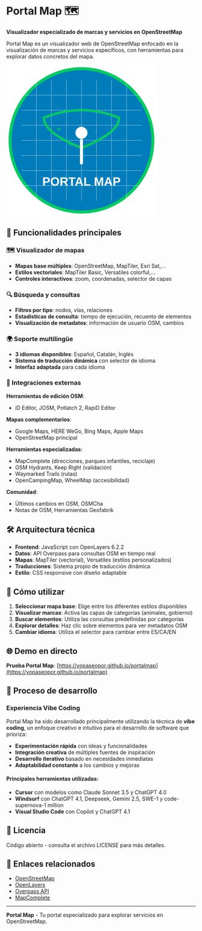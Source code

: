 # Portal Map 🗺️

**Visualizador especializado de marcas y servicios en OpenStreetMap**

Portal Map es un visualizador web de OpenStreetMap enfocado en la visualización de marcas y servicios específicos, con herramientas para explorar datos concretos del mapa.

![Portal Map Logo](portalmap_logo.svg)

## 🌟 Funcionalidades principales

### 🗺️ Visualizador de mapas
- **Mapas base múltiples**: OpenStreetMap, MapTiler, Esri Sat,...
- **Estilos vectoriales**: MapTiler Basic, Versatiles colorful,...
- **Controles interactivos**: zoom, coordenadas, selector de capas

### 🔍 Búsqueda y consultas
- **Filtros por tipo**: nodos, vías, relaciones
- **Estadísticas de consulta**: tiempo de ejecución, recuento de elementos
- **Visualización de metadatos**: información de usuario OSM, cambios

### 🌍 Soporte multilingüe
- **3 idiomas disponibles**: Español, Catalán, Inglés
- **Sistema de traducción dinámica** con selector de idioma
- **Interfaz adaptada** para cada idioma

### 🔗 Integraciones externas
**Herramientas de edición OSM**:
- iD Editor, JOSM, Potlatch 2, RapiD Editor

**Mapas complementarios**:
- Google Maps, HERE WeGo, Bing Maps, Apple Maps
- OpenStreetMap principal

**Herramientas especializadas**:
- MapComplete (direcciones, parques infantiles, reciclaje)
- OSM Hydrants, Keep Right (validación)
- Waymarked Trails (rutas)
- OpenCampingMap, WheelMap (accesibilidad)

**Comunidad**:
- Últimos cambios en OSM, OSMCha
- Notas de OSM, Herramientas Geofabrik

## 🛠️ Arquitectura técnica

- **Frontend**: JavaScript con OpenLayers 6.2.2
- **Datos**: API Overpass para consultas OSM en tiempo real
- **Mapas**: MapTiler (vectorial), Versatiles (estilos personalizados)
- **Traducciones**: Sistema propio de traducción dinámica
- **Estilo**: CSS responsive con diseño adaptable

## 🚀 Cómo utilizar

1. **Seleccionar mapa base**: Elige entre los diferentes estilos disponibles
2. **Visualizar marcas**: Activa las capas de categorías (animales, gobierno)
3. **Buscar elementos**: Utiliza las consultas predefinidas por categorías
4. **Explorar detalles**: Haz clic sobre elementos para ver metadatos OSM
5. **Cambiar idioma**: Utiliza el selector para cambiar entre ES/CA/EN

## 🌐 Demo en directo

**Prueba Portal Map**: [https://yopaseopor.github.io/portalmap](https://yopaseopor.github.io/portalmap)

## 🎯 Proceso de desarrollo

### Experiencia Vibe Coding

Portal Map ha sido desarrollado principalmente utilizando la técnica de **vibe coding**, un enfoque creativo e intuitivo para el desarrollo de software que prioriza:

- **Experimentación rápida** con ideas y funcionalidades
- **Integración creativa** de múltiples fuentes de inspiración
- **Desarrollo iterativo** basado en necesidades inmediatas
- **Adaptabilidad constante** a los cambios y mejoras

#### Principales herramientas utilizadas:
- **Cursor** con modelos como Claude Sonnet 3.5 y ChatGPT 4.0
- **Windsurf** con ChatGPT 4.1, Deepseek, Gemini 2.5, SWE-1 y code-supernova-1 million
- **Visual Studio Code** con Copilot y ChatGPT 4.1

## 📄 Licencia

Código abierto - consulta el archivo LICENSE para más detalles.

## 🔗 Enlaces relacionados

- [OpenStreetMap](https://www.openstreetmap.org)
- [OpenLayers](https://openlayers.org)
- [Overpass API](https://overpass-api.de)
- [MapComplete](https://mapcomplete.org)

---

**Portal Map** - Tu portal especializado para explorar servicios en OpenStreetMap.
